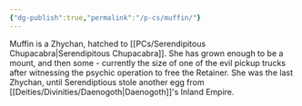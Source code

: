```yaml
---
{"dg-publish":true,"permalink":"/p-cs/muffin/"}
---
```


Muffin is a Zhychan, hatched to [[PCs/Serendipitous Chupacabra\|Serendipitous Chupacabra]]. She has grown enough to be a mount, and then some - currently the size of one of the evil pickup trucks after witnessing the psychic operation to free the Retainer. She was the last Zhychan, until Serendiptious stole another egg from [[Deities/Divinities/Daenogoth\|Daenogoth]]'s Inland Empire.